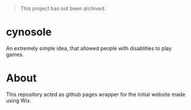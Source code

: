 > This project has not been archived. 

# cynosole
An extremely simple idea, that allowed people with disablities to play games.

# About
This repository acted as github pages wrapper for the initial website made using Wix.
